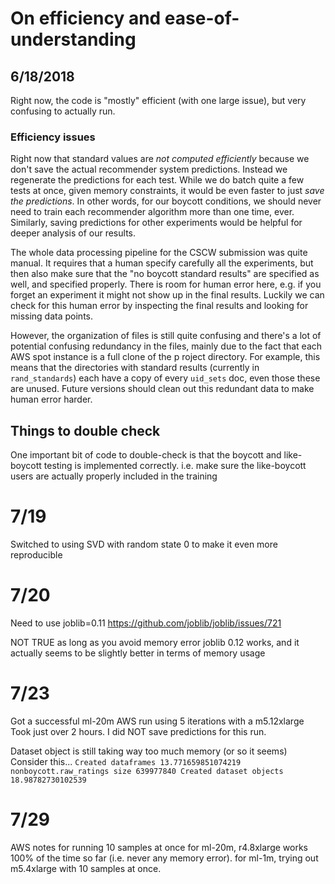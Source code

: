 # On efficiency and ease-of-understanding
## 6/18/2018
Right now, the code is "mostly" efficient (with one large issue), but very confusing to actually run.

### Efficiency issues
Right now that standard values are _not computed efficiently_ because we don't save the actual recommender system predictions. Instead we regenerate the predictions for each test. While we do batch quite a few tests at once, given memory constraints, it would be even faster to just _save the predictions_. In other words, for our boycott conditions, we should never need to train each recommender algorithm more than one time, ever. Similarly, saving predictions for other experiments would be helpful for deeper analysis of our results.



The whole data processing pipeline for the CSCW submission was quite manual.
It requires that a human specify carefully all the experiments, but then also make sure that the "no boycott standard results" are specified as well, and specified properly. There is room for human error here, e.g. if you forget an experiment it might not show up in the final results. Luckily we can check for this human error by inspecting the final results and looking for missing data points.

However, the organization of files is still quite confusing and there's a lot of potential confusing redundancy in the files, mainly due to the fact that each AWS spot instance is a full clone of the p
roject directory. For example, this means that the directories with standard results (currently in `rand_standards`) each have a copy of every `uid_sets` doc, even those these are unused. Future versions should clean out this redundant data to make human error harder.


## Things to double check
One important bit of code to double-check is that the boycott and like-boycott testing is implemented correctly.
i.e. make sure the like-boycott users are actually properly included in the training


# 7/19
Switched to using SVD with random state 0 to make it even more reproducible

# 7/20
Need to use joblib=0.11
https://github.com/joblib/joblib/issues/721

NOT TRUE
as long as you avoid memory error joblib 0.12 works, and it actually seems to be slightly better in terms of memory usage

# 7/23
Got a successful ml-20m AWS run
using 5 iterations with a m5.12xlarge
Took just over 2 hours. I did NOT save predictions for this run.


Dataset object is still taking way too much memory (or so it seems)
Consider this...
`Created dataframes 13.771659851074219
nonboycott.raw_ratings size 639977840
Created dataset objects 18.98782730102539`


# 7/29
AWS notes
for running 10 samples at once for ml-20m, r4.8xlarge works 100% of the time so far (i.e. never any memory error).
for ml-1m, trying out m5.4xlarge with 10 samples at once.
